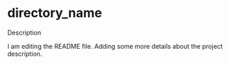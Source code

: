 # directory_name
Description

I am editing the README file. Adding some more details about the project description.
